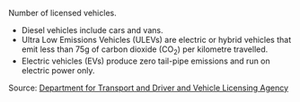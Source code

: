 Number of licensed vehicles. 

- Diesel vehicles include cars and vans.
- Ultra Low Emissions Vehicles (ULEVs) are electric or hybrid vehicles that emit less than 75g of carbon dioxide (CO<sub>2</sub>) per kilometre travelled. 
- Electric vehicles (EVs) produce zero tail-pipe emissions and run on electric power only.

Source: <a href="https://www.gov.uk/government/statistical-data-sets/all-vehicles-veh01" target="_blank">Department for Transport and Driver and Vehicle Licensing Agency</a>


